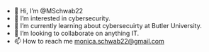 - 👋 Hi, I’m @MSchwab22
- 👀 I’m interested in cybersecurity.  
- 🌱 I’m currently learning about cybersecuirty at Butler University.  
- 💞️ I’m looking to collaborate on anything IT.
- 📫 How to reach me monica.schwab22@gmail.com

<!---
MSchwab22/MSchwab22 is a ✨ special ✨ repository because its `README.md` (this file) appears on your GitHub profile.
You can click the Preview link to take a look at your changes.
--->

